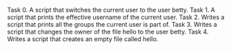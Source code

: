 Task 0. A script that switches the current user to the user betty. 
Task 1. A script that prints the effective username of the current user.
Task 2. Writes a script that prints all the groups the current user is part of.
Task 3. Writes a script that changes the owner of the file hello to the user betty.
Task 4. Writes a script that creates an empty file called hello.

